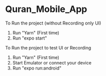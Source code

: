 # Quran_Mobile_App
To Run the project (without Recording only UI)
1. Run "Yarn" (First time)
2. Run "expo start"

To Run the project to test UI or Recording
1. Run "Yarn" (First time)
2. Start Emulator or connect your device
3. Run "expo run:android"

